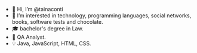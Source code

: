 - 👋 Hi, I’m @tainaconti
- 🧐 I’m interested in technology, programming languages, social networks, books, software tests and chocolate.
- 🎓 bachelor's degree in Law. 
- 📌 QA Analyst.
- 💡 Java, JavaScript, HTML, CSS. 


<!---
tainaconti/tainaconti is a ✨ special ✨ repository because its `README.md` (this file) appears on your GitHub profile.
You can click the Preview link to take a look at your changes.
--->
